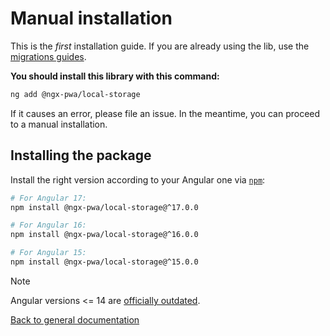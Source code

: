 # Manual installation

This is the *first* installation guide. If you are already using the lib, use the [migrations guides](../MIGRATION.md).

**You should install this library with this command:**

```bash
ng add @ngx-pwa/local-storage
```

If it causes an error, please file an issue. In the meantime, you can proceed to a manual installation.

## Installing the package

Install the right version according to your Angular one via [`npm`](http://npmjs.com):

```bash
# For Angular 17:
npm install @ngx-pwa/local-storage@^17.0.0

# For Angular 16:
npm install @ngx-pwa/local-storage@^16.0.0

# For Angular 15:
npm install @ngx-pwa/local-storage@^15.0.0
```

> [!NOTE]
> Angular versions <= 14 are [officially outdated](https://angular.dev/reference/versions).

[Back to general documentation](../README.md)
